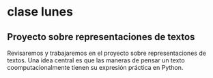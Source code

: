 # clase lunes

## Proyecto sobre representaciones de textos

Revisaremos y trabajaremos en el proyecto sobre representaciones de textos. Una idea central es que las maneras de pensar
un texto coomputacionalmente tienen su expresión práctica en Python. 



